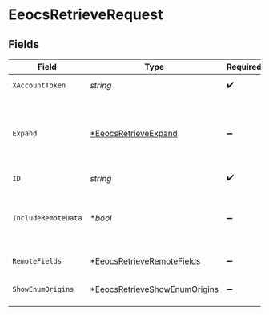 # EeocsRetrieveRequest


## Fields

| Field                                                                                                                  | Type                                                                                                                   | Required                                                                                                               | Description                                                                                                            |
| ---------------------------------------------------------------------------------------------------------------------- | ---------------------------------------------------------------------------------------------------------------------- | ---------------------------------------------------------------------------------------------------------------------- | ---------------------------------------------------------------------------------------------------------------------- |
| `XAccountToken`                                                                                                        | *string*                                                                                                               | :heavy_check_mark:                                                                                                     | Token identifying the end user.                                                                                        |
| `Expand`                                                                                                               | [*EeocsRetrieveExpand](../../models/operations/eeocsretrieveexpand.md)                                                 | :heavy_minus_sign:                                                                                                     | Which relations should be returned in expanded form. Multiple relation names should be comma separated without spaces. |
| `ID`                                                                                                                   | *string*                                                                                                               | :heavy_check_mark:                                                                                                     | N/A                                                                                                                    |
| `IncludeRemoteData`                                                                                                    | **bool*                                                                                                                | :heavy_minus_sign:                                                                                                     | Whether to include the original data Merge fetched from the third-party to produce these models.                       |
| `RemoteFields`                                                                                                         | [*EeocsRetrieveRemoteFields](../../models/operations/eeocsretrieveremotefields.md)                                     | :heavy_minus_sign:                                                                                                     | Deprecated. Use show_enum_origins.                                                                                     |
| `ShowEnumOrigins`                                                                                                      | [*EeocsRetrieveShowEnumOrigins](../../models/operations/eeocsretrieveshowenumorigins.md)                               | :heavy_minus_sign:                                                                                                     | Which fields should be returned in non-normalized form.                                                                |